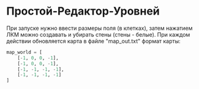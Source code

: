 # Простой-Редактор-Уровней

При запуске нужно ввести размеры поля (в клетках), затем нажатием ЛКМ можно создавать и убирать стены (стены - белые). При каждом действии обновляется карта в файле "map_out.txt" формат карты:
```py
map_world = [
    [-1, 0, 0, -1],
    [-1, 0, 0, -1],
    [-1, -1, -1, -1],
    [-1, -1, -1, -1]
]
```
